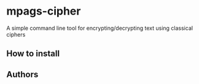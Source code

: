 # mpags-cipher
A simple command line tool for encrypting/decrypting text using classical ciphers


## How to install


## Authors


